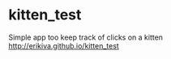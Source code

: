 # kitten_test
Simple app too keep track of clicks on a kitten 
http://erikiva.github.io/kitten_test

